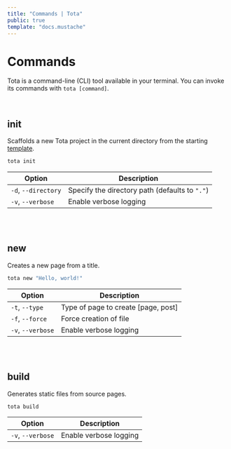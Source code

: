 ```yaml
---
title: "Commands | Tota"
public: true
template: "docs.mustache"
---
```


# Commands

Tota is a command-line (CLI) tool available in your terminal. You can invoke its
commands with `tota [command]`.

<br>

## init

Scaffolds a new Tota project in the current directory from the starting
[template](https://github.com/tota-dart/tota-starter).

```bash
tota init
```

Option | Description
--- | ---
`-d`, `--directory` | Specify the directory path (defaults to `"."`)
`-v`, `--verbose` | Enable verbose logging

<br>
<br>

## new

Creates a new page from a title.

```bash
tota new "Hello, world!"
```

Option | Description
--- | ---
`-t`, `--type` | Type of page to create [page, post]
`-f`, `--force` | Force creation of file
`-v`, `--verbose` | Enable verbose logging

<br>
<br>

## build

Generates static files from source pages.

```bash
tota build
```

Option | Description
--- | ---
`-v`, `--verbose` | Enable verbose logging
